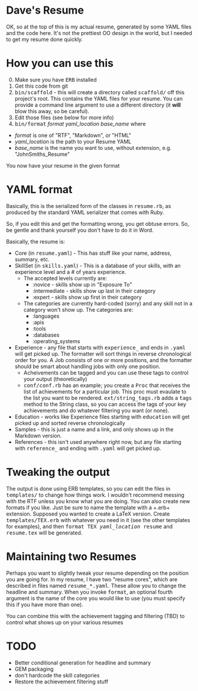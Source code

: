 # Dave's Resume

OK, so at the top of this is my actual resume, generated by some YAML files and the code here.  It's not the prettiest OO design in the world, but I needed to get my resume done quickly.

# How you can use this

0. Make sure you have <tt>ERB</tt> installed
1. Get this code from git
2. <tt>bin/scaffold</tt> - this will create a directory called <tt>scaffold/</tt> off this project's root.  This contains the YAML files for your resume.  You can provide a command line argument to use a different directory (it **will** blow this away, so be careful).
3. Edit those files (see below for more info)
4. <tt>bin/format</tt> *format* *yaml_location* *base_name* where
  * *format* is one of "RTF", "Markdown", or "HTML" 
  * *yaml_location* is the path to your Resume YAML
  * *base_name* is the name you want to use, without extension, e.g. "JohnSmiths_Resume"

You now have your resume in the given format

# YAML format

Basically, this is the serialized form of the classes in <tt>resume.rb</tt>, as produced by the standard YAML serializer that comes with Ruby.

So, if you edit this and get the formatting wrong, you get obtuse errors.  So, be gentle and thank yourself you don't have to do it in Word.

Basically, the resume is:

* Core (in <tt>resume.yaml</tt>) - This has stuff like your name, address, summary, etc.
* SkillSet (in <tt>skills.yaml</tt>) - This is a database of your skills, with an experience level and a # of years experience.  
    * The accepted levels currently are:
        * :novice - skills show up in "Exposure To"
        * :intermediate - skills show up last in their category
        * :expert - skills show up first in their category
    * The categories are currently hard-coded (sorry) and any skill not in a category won't show up.  The categories are:
        * :languages
        * :apis
        * :tools
        * :databases
        * :operating_systems
* Experience - any file that starts with <tt>experience_</tt> and ends in <tt>.yaml</tt> will get picked up.  The formatter will sort things in reverse chronological order for you.  A Job consists of one or more positions, and the formatter should be smart about handling jobs with only one position.
  * Acheivements can be tagged and you can use these tags to control your output (theoretically)
  * <tt>conf/conf.rb</tt> has an example; you create a <tt>Proc</tt> that receives the list of achievements for a particular job. This proc must evaulate to the list you want to be rendered.  <tt>ext/string_tags.rb</tt> adds a <tt>tags</tt> method to the String class, so you can access the tags of your key achievements and do whatever filtering you want (or none).
* Education - works like Experience files starting with <tt>education</tt> will get picked up and sorted reverse chronologically
* Samples - this is just a name and a link, and only shows up in the Markdown version.
* References - this isn't used anywhere right now, but any file starting with <tt>reference_</tt>  and ending with <tt>.yaml</tt> will get picked up.

# Tweaking the output

The output is done using ERB templates, so you can edit the files in <tt>templates/</tt> to change how things work.  I wouldn't recommend messing with the RTF unless you know what you are doing.  You can also create new formats if you like.  Just be sure to name the template with a +.erb+ extension.  Supposed you wanted to create a LaTeX version.  Create <tt>templates/TEX.erb</tt> with whatever you need in it (see the other templates for examples), and then <tt>format TEX *yaml_location* resume</tt> and <tt>resume.tex</tt> will be generated.

# Maintaining two Resumes

Perhaps you want to slightly tweak your resume depending on the position you are going for.  In my resume, I have two "resume cores", which are described in files named <tt>resume_*.yaml</tt>.  These allow you to change the headline and summary.  When you invoke <tt>format</tt>, an optional fourth argument is the name of the core you would like to use (you must specify this if you have more than one).

You can combine this with the achievement tagging and filtering (TBD) to control what shows up on your various resumes

# TODO

* Better conditional generation for headline and summary
* GEM packaging
* don't hardcode the skill categories
* Restore the achievement filtering stuff
